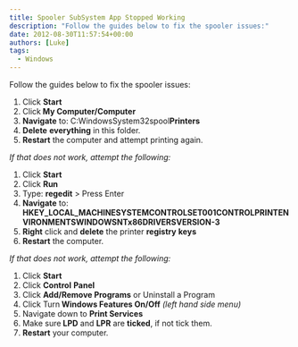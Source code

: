 ```yaml
---
title: Spooler SubSystem App Stopped Working
description: "Follow the guides below to fix the spooler issues:"
date: 2012-08-30T11:57:54+00:00
authors: [Luke]
tags:
  - Windows
---
```

Follow the guides below to fix the spooler issues:

<ol start="1">
  <li>
    Click <strong>Start</strong>
  </li>
  <li>
    Click<strong> My Computer/Computer</strong>
  </li>
  <li>
    <strong>Navigate</strong> to: C:WindowsSystem32spool<strong>Printers</strong>
  </li>
  <li>
    <strong>Delete</strong> <strong>everything</strong> in this folder.
  </li>
  <li>
    <strong>Restart</strong> the computer and attempt printing again.
  </li>
</ol>

_If that does not work, attempt the following:_

<ol start="1">
  <li>
    Click <strong>Start</strong>
  </li>
  <li>
    Click <strong>Run</strong>
  </li>
  <li>
    Type: <strong>regedit</strong> > Press Enter
  </li>
  <li>
    <strong>Navigate</strong> to: <strong>HKEY_LOCAL_MACHINESYSTEMCONTROLSET001CONTROLPRINTENVIRONMENTSWINDOWSNTx86DRIVERSVERSION-3</strong>
  </li>
  <li>
    <strong>Right</strong> click and <strong>delete</strong> the printer <strong>registry</strong> <strong>keys</strong>
  </li>
  <li>
    <strong>Restart</strong> the computer.
  </li>
</ol>

_If that does not work, attempt the following:_

<ol start="1">
  <li>
    Click <strong>Start</strong>
  </li>
  <li>
    Click <strong>Control</strong> <strong>Panel</strong>
  </li>
  <li>
    Click <strong>Add/Remove Programs</strong> or Uninstall a Program
  </li>
  <li>
    Click Turn<strong> Windows Features On/Off</strong> <em>(left hand side menu)</em>
  </li>
  <li>
    Navigate down to <strong>Print Services</strong>
  </li>
  <li>
    Make sure<strong> LPD</strong> and <strong>LPR</strong> are <strong>ticked</strong>, if not tick them.
  </li>
  <li>
    <strong>Restart</strong> your computer.
  </li>
</ol>

&nbsp;